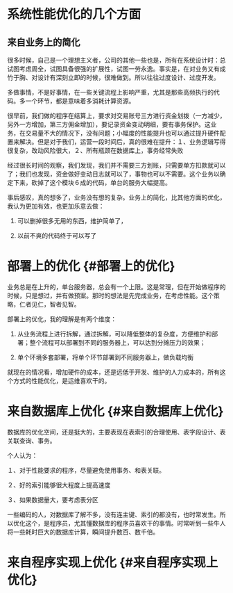 # 系统性能优化的几个方面

## 来自业务上的简化

很多时候，自己是一个理想主义者，公司的其他一些也是，所有在系统设计时：总试图考虑周全，试图具备很强的扩展性，试图一劳永逸。事实是，在对业务又有成竹于胸、对设计有深刻立即的时候，很难做到。所以往往过度设计、过度开发。

多做事情，不是好事情，在一些关键流程上影响严重，尤其是那些高频执行的代码。多一个环节，都是意味着多消耗计算资源。

很早前，我们做的程序在结算上，要求对交易账号三方进行资金划拨（一方减少，另外一方增加，第三方佣金增加），要记录资金变动明细，要有事务保护。这业务，在交易量不大的情况下，没有问题；小幅度的性能提升也可以通过提升硬件配置来解决。但是对于我们，运营一段时间后，真的很难在提升：１、业务逻辑写得很复杂，改动风险很大，２、所有瓶颈在数据库上，事务经常失败

经过很长时间的观察，我们发现，我们并不需要三方划账，只需要单方扣款就可以了；我们也发现，资金做好变动日志就可以了，事物也可以不需要。这个业务以确定下来，砍掉了这个模块６成的代码，单台的服务大幅提高。

事后感叹，真的想多了，业务没有想的复杂。业务上的简化，比其他方面的优化，我认为更加有效，也更加乐意去做：

1. 可以删掉很多无用的东西，维护简单了，

2. 以前不爽的代码终于可以写了

# 部署上的优化 {#部署上的优化}

业务总是在上升的，单台服务器，总会有一个上限。这是常理，但在开始做程序的时候，只是想过，并有做预案。那时的想法是先完成业务，在考虑性能。这个策略，仁者见仁，智者见智。

部署上的优化，我的理解是有两个维度：

1. 从业务流程上进行拆解，通过拆解，可以降低整体的复杂度，方便维护和部署；整个流程可以部署到不同的服务器上，可以达到分摊压力的效果；

2. 单个环境多套部署，将单个环节部署到不同服务器上，做负载均衡

就现在的情况看，增加硬件的成本，还是远低于开发、维护的人力成本的，所有这个方式的性能优化，是运维喜欢干的。

# 来自数据库上优化 {#来自数据库上优化}

数据库的优化空间，还是挺大的，主要表现在表索引的合理使用、表字段设计、表关联查询、事务。

个人认为：

１、对于性能要求的程序，尽量避免使用事务、和表关联。

２、好的索引能够很大程度上提高速度

３、如果数据量大，要考虑表分区

一些编码的人，对数据库了解不多，没有连主键、索引的都没有，也时常发生。所以优化这个，是程序员，尤其懂数据库的程序员喜欢干的事情。时常听到一些牛人将一些耗时巨大的数据库计算，瞬间提升数百、数千倍。

# 来自程序实现上优化 {#来自程序实现上优化}



